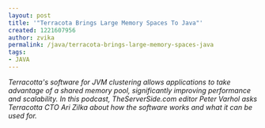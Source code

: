 ```yaml
---
layout: post
title: '"Terracota Brings Large Memory Spaces To Java"'
created: 1221607956
author: zvika
permalink: /java/terracota-brings-large-memory-spaces-java
tags:
- JAVA
---
```

<p><em>Terracotta's software for JVM clustering allows applications to take advantage of a shared memory pool, significantly improving performance and scalability. In this podcast, TheServerSide.com editor Peter Varhol asks Terracotta CTO Ari Zilka about how the software works and what it can be used for.</em></p>
